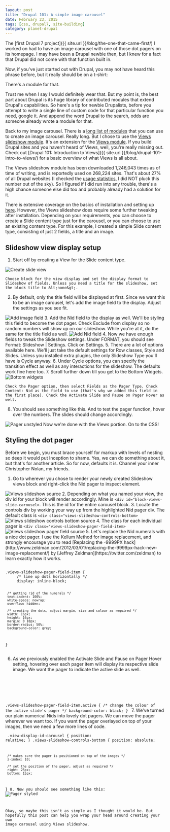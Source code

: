 ```yaml
---
layout: post
title: "Drupal 101: A simple image carousel"
date: February 23, 2015
tags: [css, drupal7, site-building]
category: planet-drupal
---
```

The [first Drupal 7 project]({{ site.url }}/blog/the-one-that-came-first/) I worked on had to have an image carousel with one of those dot pagers on its homepage. I may have been a Drupal newbie then, but I knew for a fact that Drupal did not come with that function built in.

Now, if you've just started out with Drupal, you may not have heard this phrase before, but it really should be on a t-shirt:

There's a module for that.

Trust me when I say I would definitely wear that. But my point is, the best part about Drupal is its huge library of contributed modules that extend Drupal's capabilities. So here's a tip for newbie Drupalists, before you attempt to write a single line of custom code for that particular function you need, google it. And append the word Drupal to the search, odds are someone already wrote a module for that.

Back to my image carousel. There is a [long list of modules](https://www.drupal.org/node/418616) that you can use to create an image carousel. Really long. But I chose to use the [Views slideshow module](https://www.drupal.org/project/views_slideshow). It's an extension for the [Views module](https://www.drupal.org/project/views). If you build Drupal sites and you haven't heard of Views, well, you're really missing out. Check out [Drupal 101: Introduction to Views]({{ site.url }}/blog/drupal-101-intro-to-views/) for a basic overview of what Views is all about.

The Views slideshow module has been downloaded 1,246,043 times as of time of writing, and is reportedly used on 268,224 sites. That's about 27% of all Drupal websites (I checked the [usage statistics](https://www.drupal.org/project/usage/drupal), I did NOT pluck this number out of the sky). So I figured if I did run into any trouble, there's a high chance someone else did too and probably already had a solution for it.

There is extensive coverage on the basics of installation and setting up [here](https://www.drupal.org/node/903244). However, the Views slideshow does require some further tweaking after installation. Depending on your requirements, you can choose to create a Slide content type just for the carousel, or you can choose to use an existing content type. For this example, I created a simple Slide content type, consisting of just 2 fields, a title and an image. 

## Slideshow view display setup

1. Start off by creating a View for the Slide content type.
<img src="{{ site.url }}/assets/images/posts/image-carousel/view-slideshow.jpg" alt="Create slide view"/>

    Choose block for the view display and set the display format to Slideshow of fields. Unless you need a title for the slideshow, set the block title to &lt;none&gt;.
2. By default, only the title field will be displayed at first. Since we want this to be an image carousel, let's add the image field to the display. Adjust the settings as you see fit.
<img src="{{ site.url }}/assets/images/posts/image-carousel/view-slideshow-2.jpg" alt="Add image field"/>
3. Add the Nid field to the display as well. We'll be styling this field to become the dot pager. Check Exclude from display so no random numbers will show up on our slideshow. While you're at it, do the same for the title field as well.
<img src="{{ site.url }}/assets/images/posts/image-carousel/view-slideshow-3.jpg" alt="Add Nid field"/>
4. Now we have enough fields to tweak the Slideshow settings. Under FORMAT, you should see Format: Slideshow &#124; Settings. Click on Settings.
5. There are a lot of options available here. We'll just take the default settings for Row classes, Style and Slides. Unless you installed extra plugins, the only Slideshow Type you'll have is Cycle anyway.
6. Under Cycle options, you can specify the transition effect as well as any interactions for the slideshow. The defaults work fine here too.
7. Scroll further down till you get to the Bottom Widgets.
<img src="{{ site.url }}/assets/images/posts/image-carousel/view-slideshow-4.jpg" alt="Bottom widgets"/>

    Check the Pager option, then select Fields as the Pager Type. Check Content: Nid as the field to use (that's why we added this field in the first place). Check the Activate Slide and Pause on Pager Hover as well.
8. You should see something like this. And to test the pager function, hover over the numbers. The slides should change accordingly.
<img src="{{ site.url }}/assets/images/posts/image-carousel/view-slideshow-8.jpg" alt="Pager unstyled"/>
Now we're done with the Views portion. On to the CSS!

## Styling the dot pager

Before we begin, you must brace yourself for markup with levels of nesting so deep it would put Inception to shame. Yes, we can do something about it, but that's for another article. So for now, defaults it is. Channel your inner Christopher Nolan, my friends.

1. Go to wherever you chose to render your newly created Slideshow views block and right-click the Nid pager to inspect element.
<img src="{{ site.url }}/assets/images/posts/image-carousel/view-slideshow-5.jpg" alt="Views slideshow source"/>
2. Depending on what you named your view, the div id for your block will render accordingly. Mine is <code class="language-markup">&lt;div id="block-views-slide-carousel&gt;</code>. This is the id for the entire carousel block.
3. Locate the controls div by working your way up from the highlighted Nid pager div. The default class is <code class="language-markup">&lt;div class="views-slideshow-controls-bottom&gt;</code>
<img src="{{ site.url }}/assets/images/posts/image-carousel/view-slideshow-6.jpg" alt="Views slideshow controls bottom source"/>
4. The class for each individual pager is <code class="language-markup">&lt;div class="views-slideshow-pager-field-item&gt;</code>
<img src="{{ site.url }}/assets/images/posts/image-carousel/view-slideshow-7.jpg" alt="Views slideshow pager field source"/>
5. Let's replace the Nid numerals with a nice dot pager. I use the Kellum Method for image replacement, and strongly encourage you to read [Replacing the -9999PX hack](http://www.zeldman.com/2012/03/01/replacing-the-9999px-hack-new-image-replacement/) by [Jeffrey Zeldman](https://twitter.com/zeldman) to learn exactly how it works.
    <pre><code class="language-css">
.views-slideshow-pager-field-item {
     /* line up dots horizontally */
     display: inline-block;
     
     /* getting rid of the numerals */
     text-indent: 100%;
     white-space: nowrap;
     overflow: hidden;
     
     /* creating the dots, adjust margin, size and colour as required */
     width: 16px;
     height: 16px;
     margin: 0 10px;
     border-radius: 50%;
     background-color: grey;
}
</code></pre>

6. As we previously enabled the Activate Slide and Pause on Pager Hover setting, hovering over each pager item will display its respective slide image. We want the pager to indicate the active slide as well.
    <pre><code class="language-css">
.views-slideshow-pager-field-item.active {
     /* change the colour of the active slide's pager */
     background-color: black;
}
</code></pre>
7. We've turned our plain numerical Nids into lovely dot pagers. We can move the pager wherever we want too. If you want the pager overlayed on top of your images, then we need a few more lines of code.
    <pre><code class="language-css">
.view-display-id-carousel {
     position: relative;
}
.views-slideshow-controls-bottom {
     position: absolute;

     /* makes sure the pager is positioned on top of the images */
     z-index: 10;

     /* set the position of the pager, adjust as required */
     right: 25px;
     bottom: 15px;
}
8. Now you should see something like this:
<img src="{{ site.url }}/assets/images/posts/image-carousel/view-slideshow-9.jpg" alt="Pager styled"/>

Okay, so maybe this isn't as simple as I thought it would be. But hopefully this post can help you wrap your head around creating your own image carousel using Views slideshow.
